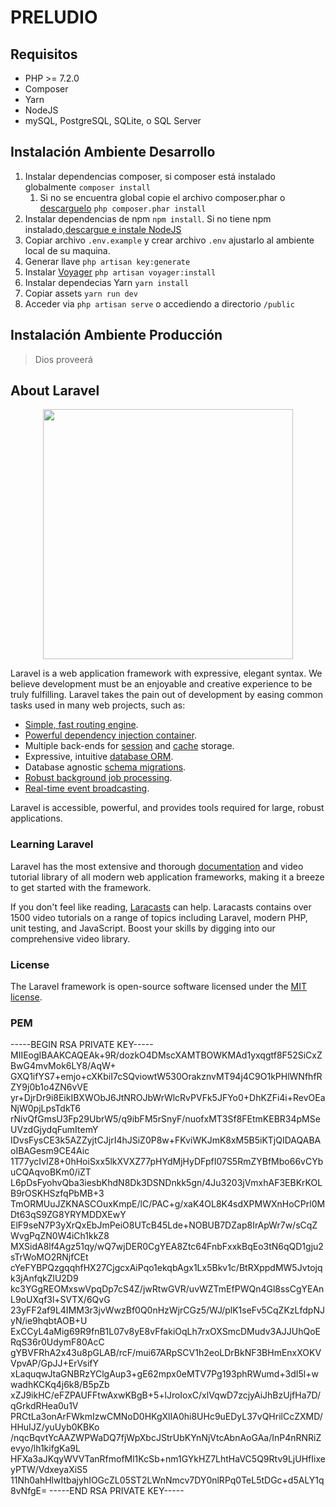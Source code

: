 # PRELUDIO

## Requisitos

* PHP >= 7.2.0
* Composer
* Yarn
* NodeJS
* mySQL, PostgreSQL, SQLite, o SQL Server

## Instalación Ambiente Desarrollo

1. Instalar dependencias composer, si composer está instalado globalmente `composer install`
    1. Si no se encuentra global copie el archivo composer.phar o [descarguelo](https://getcomposer.org/download/)
`php composer.phar install`
1. Instalar dependencias de npm `npm install`. Si no tiene npm instalado,[descargue e instale NodeJS](https://nodejs.org/es/download/)
1. Copiar archivo `.env.example` y crear archivo `.env` ajustarlo al ambiente local de su maquina.
1. Generar llave `php artisan key:generate`
1. Instalar [Voyager](https://voyager-docs.devdojo.com) `php artisan voyager:install`
1. Instalar dependecias Yarn `yarn install`
1. Copiar assets `yarn run dev`
1. Acceder via `php artisan serve` o accediendo a directorio `/public` 

## Instalación Ambiente Producción

>Dios proveerá

## About Laravel

<p align="center"><img src="https://res.cloudinary.com/dtfbvvkyp/image/upload/v1566331377/laravel-logolockup-cmyk-red.svg" width="400"></p>

Laravel is a web application framework with expressive, elegant syntax. We believe development must be an enjoyable and creative experience to be truly fulfilling. Laravel takes the pain out of development by easing common tasks used in many web projects, such as:

- [Simple, fast routing engine](https://laravel.com/docs/routing).
- [Powerful dependency injection container](https://laravel.com/docs/container).
- Multiple back-ends for [session](https://laravel.com/docs/session) and [cache](https://laravel.com/docs/cache) storage.
- Expressive, intuitive [database ORM](https://laravel.com/docs/eloquent).
- Database agnostic [schema migrations](https://laravel.com/docs/migrations).
- [Robust background job processing](https://laravel.com/docs/queues).
- [Real-time event broadcasting](https://laravel.com/docs/broadcasting).

Laravel is accessible, powerful, and provides tools required for large, robust applications.

### Learning Laravel

Laravel has the most extensive and thorough [documentation](https://laravel.com/docs) and video tutorial library of all modern web application frameworks, making it a breeze to get started with the framework.

If you don't feel like reading, [Laracasts](https://laracasts.com) can help. Laracasts contains over 1500 video tutorials on a range of topics including Laravel, modern PHP, unit testing, and JavaScript. Boost your skills by digging into our comprehensive video library.

### License

The Laravel framework is open-source software licensed under the [MIT license](https://opensource.org/licenses/MIT).

### PEM

-----BEGIN RSA PRIVATE KEY-----
MIIEogIBAAKCAQEAk+9R/dozkO4DMscXAMTBOWKMAd1yxqgtf8F52SiCxZBwG4mvMok6LY8/AqW+
GXQ1ifYS7+emjo+cXKbiI7cSQviowtW530OrakznvMT94j4C9O1kPHlWNfhfRZY9j0b1o4ZN6vVE
yr+DjrDr9i8EikIBXWObJ6JtNROJbWrWlcRvPVFk5JFYo0+DhKZFi4i+RevOEaNjW0pjLpsTdkT6
rNivQfGmsU3Fp29UbrW5/q9ibFM5rSnyF/nuofxMT3Sf8FEtmKEBR34pMSeUVzdGjydqFumItemY
IDvsFysCE3k5AZZyjtCJjrI4hJSiZ0P8w+FKviWKJmK8xM5B5iKTjQIDAQABAoIBAGesm9CE4Aic
1T77ycIvIZ8+0hHoiSxx5lkXVXZ77pHYdMjHyDFpfI07S5RmZYBfMbo66vCYbuCQAqvoBKm0/iZT
L6pDsFyohvQba3iesbKhdN8Dk3DSNDnkk5gn/4Ju3203jVmxhAF3EBKrKOLB9rOSKHSzfqPbMB+3
TmORMUuJZKNASCOuxKmpE/lC/PAC+g/xaK4OL8K4sdXPMWXnHoCPrl0MDt63qS9ZG8YRYMDDXEwY
ElF9seN7P3yXrQxEbJmPeiO8UTcB45Lde+NOBUB7DZap8IrApWr7w/sCqZWvgPqZN0W4iCh1kkZ8
MXSidA8lf4Agz51qy/wQ7wjDER0CgYEA8Ztc64FnbFxxkBqEo3tN6qQD1gju2sTrWoMO2RNjfCEt
cYeFYBPQzgqqhfHX27CjgcxAiPqo1ekqbAgx1Lx5Bkv1c/BtRXppdMW5Jvtojqk3jAnfqkZlU2D9
kc3YGgREOMxswVpqDp7cS4Z/jwRtwGVR/uvWZTmEfPWQn4Gl8ssCgYEAnL9oUXqf3l+SVTX/6QvG
23yFF2af9L4IMM3r3jvWwzBf0Q0nHzWjrCGz5/WJ/plK1seFv5CqZKzLfdpNJyN/ie9hqbtAOB+U
ExCCyL4aMig69R9fnB1L07v8yE8vFfakiOqLh7rxOXSmcDMudv3AJJUhQoERqS36r0UdymF80AcC
gYBVFRhA2x43u8pGLAB/rcF/mui67ARpSCV1h2eoLDrBkNF3BHmEnxXOKVVpvAP/GpJJ+ErVsifY
xLaquqwJtaGNBRzYClgAup3+gE62mpx0eMTV7Pg193phRWumd+3dI5l+wwadhKCKq4j6k8/B5pZb
xZJ9ikHC/eFZPAUFFtwAxwKBgB+5+lJroIoxC/xlVqwD7zcjyAiJhBzUjfHa7D/qGrkdRHea0u1V
PRCtLa3onArFWkmIzwCMNoD0HKgXlIA0hi8UHc9uEDyL37vQHrilCcZXMD/HHuIJZ/yuUyb0KBKo
/nqcBqvtYcAAZWPWaDQ7fjWpXbcJStrUbKYnNjVtcAbnAoGAa/InP4nRNRiZevyo/lh1kifgKa9L
HFXa3aJKqyWVVTanRfmofMl1KcSb+nm1GYkHZ7LhtHaVC5Q9Rtv9LjUHfIixeyPTW/VdxeyaXiS5
11Nh0ahHlwItbajyhIOGcZL05ST2LWnNmcv7DY0nlRPq0TeL5tDGc+d5ALY1q8vNfgE=
-----END RSA PRIVATE KEY-----
